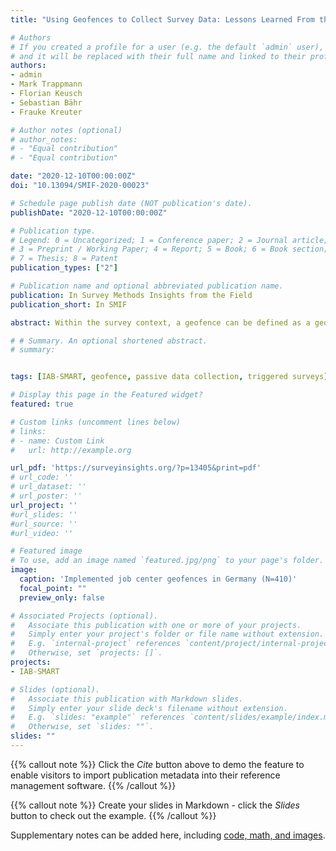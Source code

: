 ```yaml
---
title: "Using Geofences to Collect Survey Data: Lessons Learned From the IAB-SMART Study"

# Authors
# If you created a profile for a user (e.g. the default `admin` user), write the username (folder name) here 
# and it will be replaced with their full name and linked to their profile.
authors:
- admin
- Mark Trappmann
- Florian Keusch
- Sebastian Bähr
- Frauke Kreuter

# Author notes (optional)
# author_notes:
# - "Equal contribution"
# - "Equal contribution"

date: "2020-12-10T00:00:00Z"
doi: "10.13094/SMIF-2020-00023"

# Schedule page publish date (NOT publication's date).
publishDate: "2020-12-10T00:00:00Z"

# Publication type.
# Legend: 0 = Uncategorized; 1 = Conference paper; 2 = Journal article;
# 3 = Preprint / Working Paper; 4 = Report; 5 = Book; 6 = Book section;
# 7 = Thesis; 8 = Patent
publication_types: ["2"]

# Publication name and optional abbreviated publication name.
publication: In Survey Methods Insights from the Field
publication_short: In SMIF

abstract: Within the survey context, a geofence can be defined as a geographical area that triggers a survey invitation when an individual enters the area, dwells in the area for a defined amount of time or exits the area. Geofences may be used to administer context-specific surveys, such as an evaluation survey of a shopping experience at a specific retail location. While geofencing is already used in other contexts (e.g., marketing and retail), this technology seems so far to be underutilized in survey research. We implemented a geofence survey in a smartphone data collection project and geofenced 410 job centers with the Google Geofence API. Overall, the app sent 230 geofence-triggered survey invitations to 107 participants and received 224 responses from 104 participants. This article provides an overview of our geofence survey, including our experiences analyzing the data. We highlight the limitations in our design and examine how those shortcomings affect the number of falsely triggered surveys. Subsequently, we formulate the lessons learned that will help researchers improve their own geofence studies.

# # Summary. An optional shortened abstract.
# summary: 


tags: [IAB-SMART, geofence, passive data collection, triggered surveys]

# Display this page in the Featured widget?
featured: true

# Custom links (uncomment lines below)
# links:
# - name: Custom Link
#   url: http://example.org

url_pdf: 'https://surveyinsights.org/?p=13405&print=pdf'
# url_code: ''
# url_dataset: ''
# url_poster: ''
url_project: ''
#url_slides: ''
#url_source: ''
#url_video: ''

# Featured image
# To use, add an image named `featured.jpg/png` to your page's folder. 
image:
  caption: 'Implemented job center geofences in Germany (N=410)'
  focal_point: ""
  preview_only: false

# Associated Projects (optional).
#   Associate this publication with one or more of your projects.
#   Simply enter your project's folder or file name without extension.
#   E.g. `internal-project` references `content/project/internal-project/index.md`.
#   Otherwise, set `projects: []`.
projects:
- IAB-SMART

# Slides (optional).
#   Associate this publication with Markdown slides.
#   Simply enter your slide deck's filename without extension.
#   E.g. `slides: "example"` references `content/slides/example/index.md`.
#   Otherwise, set `slides: ""`.
slides: ""
---
```


{{% callout note %}}
Click the *Cite* button above to demo the feature to enable visitors to import publication metadata into their reference management software.
{{% /callout %}}

{{% callout note %}}
Create your slides in Markdown - click the *Slides* button to check out the example.
{{% /callout %}}

Supplementary notes can be added here, including [code, math, and images](https://wowchemy.com/docs/writing-markdown-latex/).
